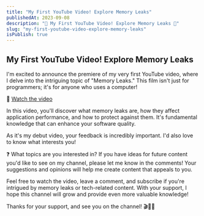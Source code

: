 ```yaml
---
title: "My First YouTube Video! Explore Memory Leaks"
publishedAt: 2023-09-08
description: "🚀 My First YouTube Video! Explore Memory Leaks 🚀"
slug: "my-first-youtube-video-explore-memory-leaks"
isPublish: true
---
```


## My First YouTube Video! Explore Memory Leaks

I'm excited to announce the premiere of my very first YouTube video, where I delve into the intriguing topic of "Memory Leaks." This film isn't just for programmers; it's for anyone who uses a computer!

🎥 [Watch the video](https://youtu.be/RPU08yOhH1k?feature=shared)

In this video, you'll discover what memory leaks are, how they affect application performance, and how to protect against them. It's fundamental knowledge that can enhance your software quality.

As it's my debut video, your feedback is incredibly important. I'd also love to know what interests you!

❓ What topics are you interested in? If you have ideas for future content you'd like to see on my channel, please let me know in the comments! Your suggestions and opinions will help me create content that appeals to you.

Feel free to watch the video, leave a comment, and subscribe if you're intrigued by memory leaks or tech-related content. With your support, I hope this channel will grow and provide even more valuable knowledge!

Thanks for your support, and see you on the channel! 🎬👨‍💻
